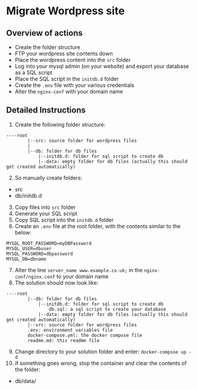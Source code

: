 # Migrate Wordpress site




## Overview of actions
- Create the folder structure
- FTP your wordpress site contents down 
- Place the wordpress content into the `src` folder
- Log into your mysql admin (on your website) and export your database as a SQL script
- Place the SQL script in the `initdb.d` folder
- Create the `.env` file with your various credentials
- Alter the `nginx-conf` with your domain name

## Detailed Instructions
1. Create the following folder structure:
```
----root 
        |--src: source folder for wordpress files
        |
        |--db: folder for db files
            |--initdb.d: folder for sql script to create db
            |--data: empty folder for db files (actually this should get created automatically)

```
2. So manually create folders:
- src
- db/initdb.d

3. Copy files into `src` folder
4. Generate your SQL script
5. Copy SQL script into the `initdb.d` folder
6. Create an `.env` file at the root folder, with the contents similar to the below:
```
MYSQL_ROOT_PASSWORD=myDBPassword
MYSQL_USER=dbuser
MYSQL_PASSWORD=dbpassword
MYSQL_DB=dbname
```
7. Alter the line `server_name www.example.co.uk;` in the `nginx-conf/nginx.conf` to your domain name
8. The solution should now look like:
```
----root 
        |--db: folder for db files
            |--initdb.d: folder for sql script to create db
                db.sql: a sql script to create your database
            |--data: empty folder for db files (actually this should get created automatically)
        |--src: source folder for wordpress files
        .env: environment variables file
        docker-compose.yml: the docker compose file
        readme.md: this readme file   
```
9. Change directory to your solution folder and enter: `docker-compsoe up -d`
10. if something goes wrong, stop the container and clear the contents of the folder:
- db/data/
